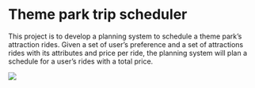 # Theme park trip scheduler

This project is to develop a planning system to schedule a theme park’s attraction rides. Given a set of user’s
preference and a set of attractions rides with its attributes and price per ride, the planning system will plan
a schedule for a user’s rides with a total price.

<img src="https://github.com/supcicak0/Theme-park/blob/main/theme%20park/Capture.PNG">
